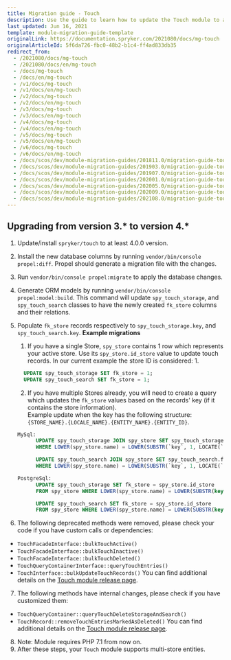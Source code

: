 ```yaml
---
title: Migration guide - Touch
description: Use the guide to learn how to update the Touch module to a newer version.
last_updated: Jun 16, 2021
template: module-migration-guide-template
originalLink: https://documentation.spryker.com/2021080/docs/mg-touch
originalArticleId: 5f6da726-fbc0-48b2-b1c4-ff4ad833db35
redirect_from:
  - /2021080/docs/mg-touch
  - /2021080/docs/en/mg-touch
  - /docs/mg-touch
  - /docs/en/mg-touch
  - /v1/docs/mg-touch
  - /v1/docs/en/mg-touch
  - /v2/docs/mg-touch
  - /v2/docs/en/mg-touch
  - /v3/docs/mg-touch
  - /v3/docs/en/mg-touch
  - /v4/docs/mg-touch
  - /v4/docs/en/mg-touch
  - /v5/docs/mg-touch
  - /v5/docs/en/mg-touch
  - /v6/docs/mg-touch
  - /v6/docs/en/mg-touch
  - /docs/scos/dev/module-migration-guides/201811.0/migration-guide-touch.html
  - /docs/scos/dev/module-migration-guides/201903.0/migration-guide-touch.html
  - /docs/scos/dev/module-migration-guides/201907.0/migration-guide-touch.html
  - /docs/scos/dev/module-migration-guides/202001.0/migration-guide-touch.html
  - /docs/scos/dev/module-migration-guides/202005.0/migration-guide-touch.html
  - /docs/scos/dev/module-migration-guides/202009.0/migration-guide-touch.html
  - /docs/scos/dev/module-migration-guides/202108.0/migration-guide-touch.html   
---
```


## Upgrading from version 3.* to version 4.*

1. Update/install `spryker/touch` to at least 4.0.0 version.
2. Install the new database columns by running `vendor/bin/console propel:diff`. Propel should generate a migration file with the changes.
3. Run `vendor/bin/console propel:migrate` to apply the database changes.
4. Generate ORM models by running `vendor/bin/console propel:model:build`.
This command will update `spy_touch_storage`, and `spy_touch_search` classes to have the newly created `fk_store` columns and their relations.
5. Populate `fk_store` records respectively to `spy_touch_storage.key`, and `spy_touch_search.key`.
**Example migrations**
    1. If you have a single Store, `spy_store` contains 1 row which represents your active store. Use its `spy_store.id_store` value to update touch records.
    In our current example the store ID is considered: 1.
    ```sql
      UPDATE spy_touch_storage SET fk_store = 1;
      UPDATE spy_touch_search SET fk_store = 1;
    ```
    2. If you have multiple Stores already, you will need to create a query which updates the `fk_store` values based on the records' key (if it contains the store information).
    <br>Example update when the key has the following structure: `{STORE_NAME}.{LOCALE_NAME}.{ENTITY_NAME}.{ENTITY_ID}`.

    ```sql
    MySql:
          UPDATE spy_touch_storage JOIN spy_store SET spy_touch_storage.fk_store = spy_store.id_store
          WHERE LOWER(spy_store.name) = LOWER(SUBSTR(`key`, 1, LOCATE(`key`, '.') - 1));

          UPDATE spy_touch_search JOIN spy_store SET spy_touch_search.fk_store = spy_store.id_store
          WHERE LOWER(spy_store.name) = LOWER(SUBSTR(`key`, 1, LOCATE(`key`, '.') - 1));

    PostgreSql:
          UPDATE spy_touch_storage SET fk_store = spy_store.id_store
          FROM spy_store WHERE LOWER(spy_store.name) = LOWER(SUBSTR(key, 1, STRPOS(key, '.') - 1));

          UPDATE spy_touch_search SET fk_store = spy_store.id_store
          FROM spy_store WHERE LOWER(spy_store.name) = LOWER(SUBSTR(key, 1, STRPOS(key, '.') - 1));
    ```

6. The following deprecated methods were removed, please check your code if you have custom calls or dependencies:
* `TouchFacadeInterface::bulkTouchActive()`
* `TouchFacadeInterface::bulkTouchInactive()`
* `TouchFacadeInterface::bulkTouchDeleted()`
* `TouchQueryContainerInterface::queryTouchEntries()`
* `TouchInterface::bulkUpdateTouchRecords()`
You can find additional details on the [Touch module release page](https://github.com/spryker/touch/releases).

7. The following methods have internal changes, please check if you have customized them:
* `TouchQueryContainer::queryTouchDeleteStorageAndSearch()`
* `TouchRecord::removeTouchEntriesMarkedAsDeleted()`
You can find additional details on the [Touch module release page](https://github.com/spryker/touch/releases).            
8. Note: Module requires PHP 7.1 from now on.
9. After these steps, your `Touch` module supports multi-store entities.

<!--**See also:**
[Learn more about Touch](https://documentation.spryker.com/module_guide/spryker/touch.htm)-->

<!-- Last review date: Jan 31, 2018 by Karoly Gerner -->
